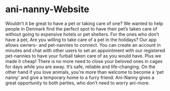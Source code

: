 # ani-nanny-Website
Wouldn’t it be great to have a pet or taking care of one? We wanted to help people in Denmark find the perfect spot to have their pet’s taken care of without going to expensive hotels or pet shelters. For the ones who don’t have a pet, Are you willing to take care of a pet in the holidays? Our app allows owners- and pet-nannies to connect. You can create an account in minutes and chat with other users to set an appointment with our registered pet-nannies to have your furball taken care of as you would have. Plus we made it cheap! There is no more need to close your beloved ones in cages for days while you are away. It’s safe, reliable and life-changing. On the other hand if you love animals, you’re more than welcome to become a ‘pet nanny’ and give a temporary home to a furry friend. Ani-Nanny gives a great opportunity to both parties, who don’t need to worry ani-more.
